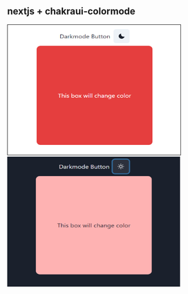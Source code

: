 ## nextjs + chakraui-colormode

<img src="https://raw.githubusercontent.com/palo-landrae/nextjs-chakraui-themechanger/master/public/light.png" alt="readme-image" title="dark mode" height="300" width="400" style="border-style: solid; border-width: 1px">

<img src="https://raw.githubusercontent.com/palo-landrae/nextjs-chakraui-themechanger/master/public/dark.png" alt="readme-image" title="light mode" height="300" width="400" >
